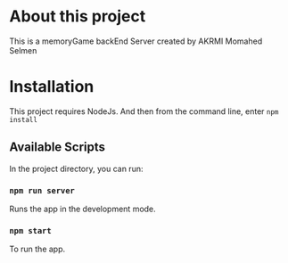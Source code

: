 
# About this project

This is a memoryGame backEnd Server created by AKRMI Momahed Selmen <br />

# Installation

This project requires NodeJs. And then from the command line, enter `npm install`

## Available Scripts

In the project directory, you can run:

### `npm run server`

Runs the app in the development mode.<br />


### `npm start`

To run the app.<br />
<br />
<br />
